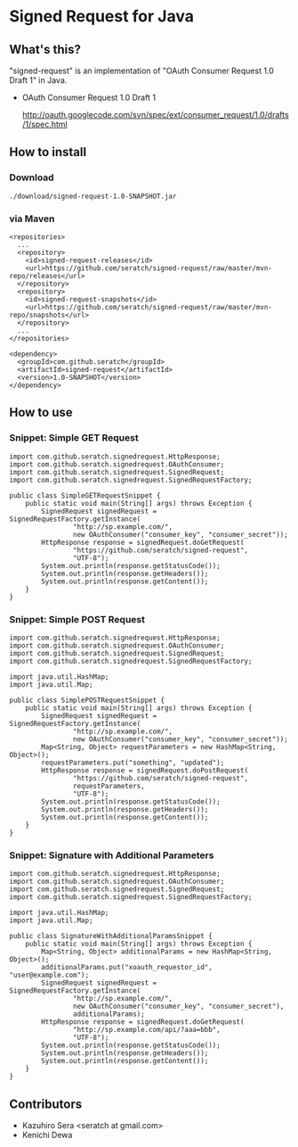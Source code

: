 # Signed Request for Java

## What's this?

"signed-request" is an implementation of "OAuth Consumer Request 1.0 Draft 1" in Java.

* OAuth Consumer Request 1.0 Draft 1

    http://oauth.googlecode.com/svn/spec/ext/consumer_request/1.0/drafts/1/spec.html

## How to install

### Download

    ./download/signed-request-1.0-SNAPSHOT.jar

### via Maven

    <repositories>
      ...
      <repository>
        <id>signed-request-releases</id>
        <url>https://github.com/seratch/signed-request/raw/master/mvn-repo/releases</url>
      </repository>
      <repository>
        <id>signed-request-snapshots</id>
        <url>https://github.com/seratch/signed-request/raw/master/mvn-repo/snapshots</url>
      </repository>
      ...
    </repositories>

    <dependency>
      <groupId>com.github.seratch</groupId>
      <artifactId>signed-request</artifactId>
      <version>1.0-SNAPSHOT</version>
    </dependency>

## How to use

### Snippet: Simple GET Request

    import com.github.seratch.signedrequest.HttpResponse;
    import com.github.seratch.signedrequest.OAuthConsumer;
    import com.github.seratch.signedrequest.SignedRequest;
    import com.github.seratch.signedrequest.SignedRequestFactory;
    
    public class SimpleGETRequestSnippet {
        public static void main(String[] args) throws Exception {
            SignedRequest signedRequest = SignedRequestFactory.getInstance(
                    "http://sp.example.com/",
                    new OAuthConsumer("consumer_key", "consumer_secret"));
            HttpResponse response = signedRequest.doGetRequest(
                    "https://github.com/seratch/signed-request", 
                    "UTF-8");
            System.out.println(response.getStatusCode());
            System.out.println(response.getHeaders());
            System.out.println(response.getContent());
        }
    }

### Snippet: Simple POST Request

    import com.github.seratch.signedrequest.HttpResponse;
    import com.github.seratch.signedrequest.OAuthConsumer;
    import com.github.seratch.signedrequest.SignedRequest;
    import com.github.seratch.signedrequest.SignedRequestFactory;
    
    import java.util.HashMap;
    import java.util.Map;
    
    public class SimplePOSTRequestSnippet {
        public static void main(String[] args) throws Exception {
            SignedRequest signedRequest = SignedRequestFactory.getInstance(
                    "http://sp.example.com/", 
                    new OAuthConsumer("consumer_key", "consumer_secret"));
            Map<String, Object> requestParameters = new HashMap<String, Object>();
            requestParameters.put("something", "updated");
            HttpResponse response = signedRequest.doPostRequest(
                    "https://github.com/seratch/signed-request", 
                    requestParameters,
                    "UTF-8");
            System.out.println(response.getStatusCode());
            System.out.println(response.getHeaders());
            System.out.println(response.getContent());
        }
    }

### Snippet: Signature with Additional Parameters

    import com.github.seratch.signedrequest.HttpResponse;
    import com.github.seratch.signedrequest.OAuthConsumer;
    import com.github.seratch.signedrequest.SignedRequest;
    import com.github.seratch.signedrequest.SignedRequestFactory;
    
    import java.util.HashMap;
    import java.util.Map;
    
    public class SignatureWithAdditionalParamsSnippet {
        public static void main(String[] args) throws Exception {
            Map<String, Object> additionalParams = new HashMap<String, Object>();
            additionalParams.put("xoauth_requestor_id", "user@example.com");
            SignedRequest signedRequest = SignedRequestFactory.getInstance(
                    "http://sp.example.com/", 
                    new OAuthConsumer("consumer_key", "consumer_secret"), 
                    additionalParams);
            HttpResponse response = signedRequest.doGetRequest(
                    "http://sp.example.com/api/?aaa=bbb", 
                    "UTF-8");
            System.out.println(response.getStatusCode());
            System.out.println(response.getHeaders());
            System.out.println(response.getContent());
        }
    }

## Contributors

* Kazuhiro Sera &lt;seratch at gmail.com&gt;
* Kenichi Dewa

